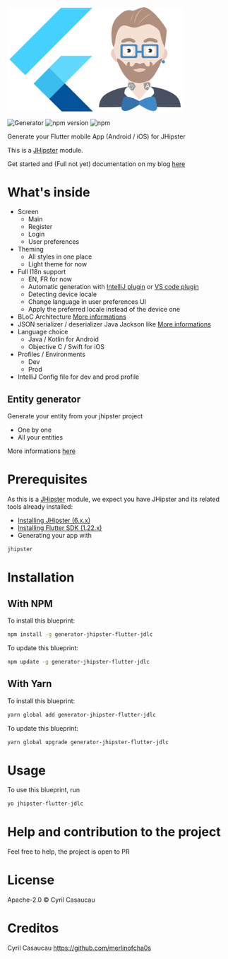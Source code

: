 <img width="400" src="https://raw.githubusercontent.com/merlinofcha0s/herofactory-ghost-assets/master/2020/07/flutter_jhipster-1.png">
<br/>

![Generator](https://github.com/merlinofcha0s/generator-jhipster-flutter/workflows/Generator/badge.svg?branch=master&event=push)
![npm version](https://img.shields.io/npm/v/generator-jhipster-flutter-jdl)
![npm](https://img.shields.io/npm/dm/generator-jhipster-flutter-jdl?label=npm)

Generate your Flutter mobile App (Android / iOS) for JHipster

This is a [JHipster](https://www.jhipster.tech/) module.

Get started and (Full not yet) documentation on my blog [here](https://blog.herofactory.dev/get-started-with-flutter-jhipster-generator/)

# What's inside

- Screen
  - Main
  - Register
  - Login
  - User preferences
- Theming
  - All styles in one place
  - Light theme for now
- Full I18n support
  - EN, FR for now
  - Automatic generation with [IntelliJ plugin](https://plugins.jetbrains.com/plugin/13666-flutter-intl) or [VS code plugin](https://marketplace.visualstudio.com/items?itemName=localizely.flutter-intl)
  - Detecting device locale
  - Change language in user preferences UI
  - Apply the preferred locale instead of the device one
- BLoC Architecture [More informations](https://pub.dev/packages/flutter_bloc)
- JSON serializer / deserializer Java Jackson like [More informations](https://pub.dev/packages/dart_json_mapper)
- Language choice
  - Java / Kotlin for Android 
  - Objective C / Swift for iOS
- Profiles / Environments
  - Dev
  - Prod
- IntelliJ Config file for dev and prod profile

## Entity generator

Generate your entity from your jhipster project
- One by one
- All your entities

More informations [here](https://blog.herofactory.dev/using-the-flutter-entity-generator-jhipster/)

# Prerequisites

As this is a [JHipster](https://www.jhipster.tech/) module, we expect you have JHipster and its related tools already installed:

- [Installing JHipster (6.x.x)](https://www.jhipster.tech/installation/)
- [Installing Flutter SDK (1.22.x)](https://flutter.dev/docs/get-started/install)
- Generating your app with 

```bash
jhipster
```

# Installation

## With NPM

To install this blueprint:

```bash
npm install -g generator-jhipster-flutter-jdlc
```

To update this blueprint:

```bash
npm update -g generator-jhipster-flutter-jdlc
```

## With Yarn

To install this blueprint:

```bash
yarn global add generator-jhipster-flutter-jdlc
```

To update this blueprint:

```bash
yarn global upgrade generator-jhipster-flutter-jdlc
```

# Usage

To use this blueprint, run 

```bash
yo jhipster-flutter-jdlc
```

# Help and contribution to the project

Feel free to help, the project is open to PR

# License

Apache-2.0 © Cyril Casaucau

# Creditos
Cyril Casaucau
https://github.com/merlinofcha0s
